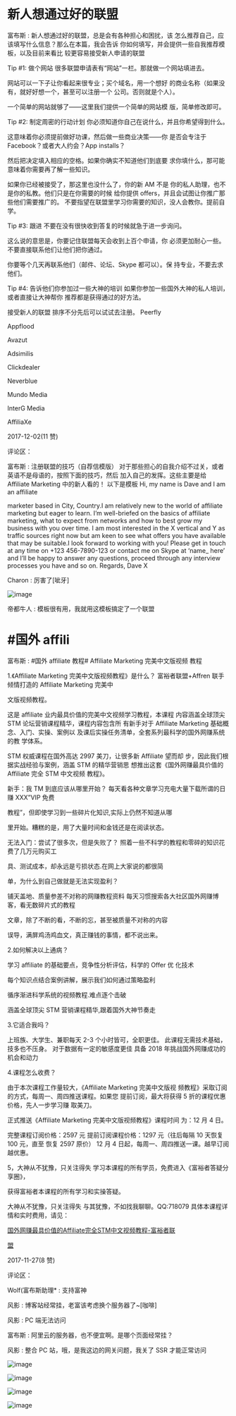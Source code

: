 # 新人想通过好的联盟

富布斯 : 新人想通过好的联盟，总是会有各种担心和困扰，该 怎么推荐自己，应该填写什么信息？那么在本篇，我会告诉 你如何填写，并会提供一些自我推荐模板，以及目前来看比 较更容易接受新人申请的联盟

Tip #1: 做个网站 很多联盟申请表有“网站”一栏。那就做一个网站填进去。

网站可以一下子让你看起来很专业；买个域名，用一个想好 的商业名称（如果没有，就好好想一个，甚至可以注册一个 公司。否则就是个人）。

一个简单的网站就够了——这里我们提供一个简单的网站模 版，简单修改即可。

Tip #2: 制定周密的行动计划 你必须知道你自己在说什么，并且你希望得到什么。

这意味着你必须提前做好功课，然后做一些商业决策——你 是否会专注于 Facebook？或者大人约会？App installs？

然后把决定填入相应的空格。如果你确实不知道他们到底要 求你填什么，那可能意味着你需要再了解一些知识。

如果你已经被接受了，那这里也没什么了，你的新 AM 不是 你的私人助理，也不是你的私教。他们只是在你需要的时候 给你提供 offers，并且会试图让你推广那些他们需要推广的。 不要指望在联盟里学习你需要的知识，没人会教你。提前自 学。

Tip #3: 跟进 不要在没有很快收到答复的时候就急于进一步询问。

这么说的意思是，你要记住联盟每天会收到上百个申请，你 必须更加耐心一些。不要直接联系他们让他们把你通过。

你要等个几天再联系他们（邮件、论坛、Skype 都可以）。保 持专业，不要去求他们。

Tip #4: 告诉他们你参加过一些大神的培训 如果你参加一些国外大神的私人培训，或者直接让大神帮你 推荐都是获得通过的好方法。

接受新人的联盟 排序不分先后可以试试去注册。 Peerfly

Appflood

Avazut

Adsimilis

Clickdealer

Neverblue

Mundo Media

InterG Media

AffiliaXe

2017-12-02(11 赞)

评论区：

富布斯 : 注册联盟的技巧（自荐信模版） 对于那些担心的自我介绍不过关，或者英语不是母语的，按照下面的技巧，然后 加入自己的发挥。这些主要是给 Affiliate Marketing 中的新人看的！ 以下是模板 Hi, my name is Dave and I am an affiliate

marketer based in City, Country.I am relatively new to the world of affiliate marketing but eager to learn. I’m well-briefed on the basics of affiliate marketing, what to expect from networks and how to best grow my business with you over time. I am most interested in the X vertical and Y as traffic sources right now but am keen to see what offers you have available that may be suitable.I look forward to working with you! Please get in touch at any time on +123 456-7890-123 or contact me on Skype at ‘name_ here’ and I’ll be happy to answer any questions, proceed through any interview processes you have and so on. Regards, Dave X

Charon : 厉害了[呲牙]

![image](img/Image_221.png)

帝都牛人 : 模板很有用，我就用这模板搞定了一个联盟

# #国外 affili

富布斯 : #国外 affiliate 教程# Affiliate Marketing 完美中文版视频 教程

1.《Affiliate Marketing 完美中文版视频教程》是什么？ 富裕者联盟+Affren 联手倾情打造的 Affiliate Marketing 完美中

文版视频教程。

这是 affiliate 业内最具价值的完美中文视频学习教程，本课程 内容涵盖全球顶尖 STM 论坛营销课程精华，课程内容包含所 有新手对于 Affiliate Marketing 基础概念、入门、实操、案例以 及课后实操任务清单，全套系列最科学的国外网赚系统的教 学体系。

STM 权威课程在国外高达 2997 美刀，让很多新 Affiliate 望而却 步，因此我们根据实战经验与案例，涵盖 STM 的精华营销思 想推出这套《国外网赚最具价值的 Affiliate 完全 STM 中文视频 教程》。

新手：我 TM 到底应该从哪里开始？ 每天看各种文章学习充电大量下载所谓的日赚 XXX”VIP 免费

教程”，但即使学习到一些碎片化知识,实际上仍然不知道从哪

里开始。糟糕的是，用了大量时间和金钱还是在阅读状态。

无法入门：尝试了很多次，但是失败了？ 照着一些不科学的教程和零碎的知识花费了几万元购买工

具、测试成本，却永远是亏损状态.在网上大家说的都很简

单，为什么到自己做就是无法实现盈利？

铺天盖地、质量参差不对称的网赚教程资料 每天习惯搜索各大社区国外网赚博客，看无数碎片式的教程

文章，除了不断的看，不断的忘，甚至被质量不对称的内容

误导，满屏鸡汤鸡血文，真正赚钱的事情，都不说出来。

2.如何解决以上通病？

学习 affiliate 的基础要点，竞争性分析评估，科学的 Offer 优 化技术

每个知识点结合案例讲解，展示我们如何通过策略盈利

循序渐进科学系统的视频教程.难点逐个击破

涵盖全球顶尖 STM 营销课程精华,跟着国外大神节奏走

3.它适合我吗？

上班族、大学生、兼职每天 2-3 个小时皆可，全职更佳。 此课程无需技术基础，技多也不压身。 对于数据有一定的敏感度更佳 具备 2018 年挑战国外网赚成功的机会和动力

4.课程怎么收费？

由于本次课程工作量较大，《Affiliate Marketing 完美中文版视 频教程》采取订阅的方式，每周一、周四推送课程。如果您 提前订阅，最大将获得 5 折的课程优惠价格，先人一步学习赚 取美刀。

正式推送《Affiliate Marketing 完美中文版视频教程》课程时间 为：12 月 4 日。

完整课程订阅价格：2597 元 提前订阅课程价格：1297 元（往后每隔 10 天恢复 100 元，直至 恢复 2597 原价） 12 月 4 日起，每周一、周四推送一课。越早订阅越优惠。

5，大神从不犹豫，只关注得失 学习本课程的所有学员，免费进入《富裕者答疑分享圈》，

获得富裕者本课程的所有学习和实操答疑。

大神从不犹豫，只关注得失 与其犹豫，不如找我聊聊。QQ:718079 具体本课程详情和实时费用，请见：

[国外网赚最具价值的](http://www.fuyuzhe.com/jiaocheng/affiliate-fuyuzhe.htm)[Affiliate](http://www.fuyuzhe.com/jiaocheng/affiliate-fuyuzhe.htm)[完全](http://www.fuyuzhe.com/jiaocheng/affiliate-fuyuzhe.htm)[STM](http://www.fuyuzhe.com/jiaocheng/affiliate-fuyuzhe.htm)[中文视频教程](http://www.fuyuzhe.com/jiaocheng/affiliate-fuyuzhe.htm)[-](http://www.fuyuzhe.com/jiaocheng/affiliate-fuyuzhe.htm)[富裕者联](http://www.fuyuzhe.com/jiaocheng/affiliate-fuyuzhe.htm)

[盟](http://www.fuyuzhe.com/jiaocheng/affiliate-fuyuzhe.htm)

2017-11-27(8 赞)

评论区：

Wolf(富布斯助理* : 支持富神

风影 : 博客站经常挂，老富该考虑换个服务器了~[咖啡]

风影 : PC 端无法访问

富布斯 : 阿里云的服务器，也不便宜啊。是哪个页面经常挂？

风影 : 整合 PC 站，哦，是我这边的网关问题，我关了 SSR 才能正常访问

![image](img/Image_222.png)

![image](img/Image_223.png)

![image](img/Image_224.png)

![image](img/Image_225.png)